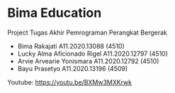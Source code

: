 # Bima Education
Project Tugas Akhir Pemrograman Perangkat Bergerak

- Bima Rakajati A11.2020.13088 (4510)
- Lucky Alma Aficionado Rigel A11.2020.12797 (4510)
- Arvie Arvearie Yonismara A11.2020.12792 (4510)
- Bayu Prasetyo A11.2020.13196 (4509)

Youtube: https://youtu.be/BXMw3MXKrwk
